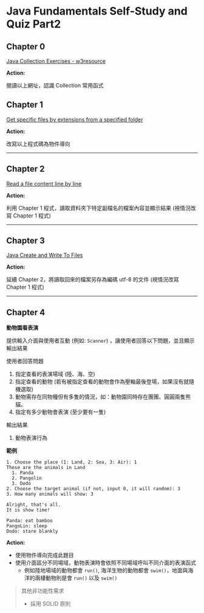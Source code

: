 # Java Fundamentals Self-Study and Quiz Part2

## Chapter 0

[Java Collection Exercises - w3resource](https://www.w3resource.com/java-exercises/collection/index.php)

**Action:**

閱讀以上網址，認識 Collection 常用函式

## Chapter 1
[Get specific files by extensions from a specified folder](https://www.w3resource.com/java-exercises/io/java-io-exercise-2.php)

**Action:**

改寫以上程式碼為物件導向

-----

## Chapter 2

[Read a file content line by line](https://www.w3resource.com/java-exercises/io/java-io-exercise-11.php)

**Action:**

利用 Chapter 1 程式，讀取資料夾下特定副檔名的檔案內容並顯示結果 (視情況改寫 Chapter 1 程式)

-----

## Chapter 3

[Java Create and Write To Files](https://www.w3schools.com/java/java_files_create.asp)

**Action:**

延續 Chapter 2，將讀取回來的檔案另存為編碼 utf-8 的文件 (視情況改寫 Chapter 1 程式)

-----

## Chapter 4

**動物園看表演**

提供輸入介面與使用者互動 (例如: `Scanner`) ，讓使用者回答以下問題，並且顯示輸出結果

使用者回答問題

1. 指定查看的表演場域 (陸、海、空)
2. 指定查看的動物 (若有被指定查看的動物會作為壓軸最後登場，如果沒有就隨機選取)
3. 動物需存在同物種但有多隻的情況，如：動物園同時存在團團、圓圓兩隻熊貓。
4. 指定有多少動物會表演 (至少要有一隻)

輸出結果

1. 動物表演行為

**範例**

```
1. Choose the place (1: Land, 2: Sea, 3: Air): 1
These are the animals in Land
  1. Panda
  2. Pangolin
  3. Dodo
2. Choose the target animal (if not, input 0, it will random): 3
3. How many animals will show: 3

Alright, that's all.
It is show time!

Panda: eat bamboo
PangoLin: sleep
Dodo: stare blankly
```

**Action:**

- 使用物件導向完成此題目 
- 使用介面區分不同場域，動物表演時會依照不同場域呼叫不同介面的表演函式 
  - 例如陸地場域的動物都會 `run()`, 海洋生物的動物都會 `swim()`，地面與海洋的兩棲動物則是會 `run()` 以及 `swim()`

> 其他非功能性需求
> - 採用 SOLID 原則